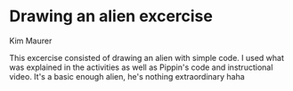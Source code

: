 # Drawing an alien excercise
Kim Maurer

This excercise consisted of drawing an alien with simple code. I used what was explained in the activities as well as Pippin's code and instructional video. 
It's a basic enough alien, he's nothing extraordinary haha
